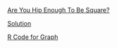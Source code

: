 [Are You Hip Enough To Be Square?](https://fivethirtyeight.com/features/are-you-hip-enough-to-be-square/)

[Solution](https://github.com/HumanRickshaw/Riddler/blob/master/2020.08.14/2020.08.14%20Classic.pdf)

[R Code for Graph](https://github.com/HumanRickshaw/Riddler/blob/master/2020.08.14/2020.08.14%20Classic.R)
